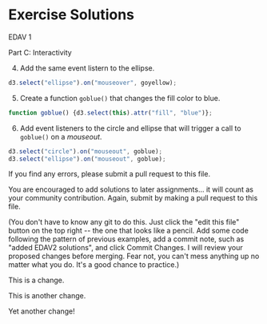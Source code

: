 Exercise Solutions
================

EDAV 1

Part C: Interactivity

4. Add the same event listern to the ellipse.

``` js
d3.select("ellipse").on("mouseover", goyellow);
```

5. Create a function `goblue()` that changes the fill color to blue.

``` js
function goblue() {d3.select(this).attr("fill", "blue")};
```

6. Add event listeners to the circle and ellipse that will trigger a call to `goblue()` on a *mouseout*.

``` js
d3.select("circle").on("mouseout", goblue);
d3.select("ellipse").on("mouseout", goblue);
```

If you find any errors, please submit a pull request to this file.

You are encouraged to add solutions to later assignments... it will count as your community contribution. Again, submit by making a pull request to this file.

(You don't have to know any git to do this. Just click the "edit this file" button on the top right -- the one that looks like a pencil. Add some code following the pattern of previous examples, add a commit note, such as "added EDAV2 solutions", and click Commit Changes. I will review your proposed changes before merging. Fear not, you can't mess anything up no matter what you do. It's a good chance to practice.)

This is a change.

This is another change.

Yet another change!
